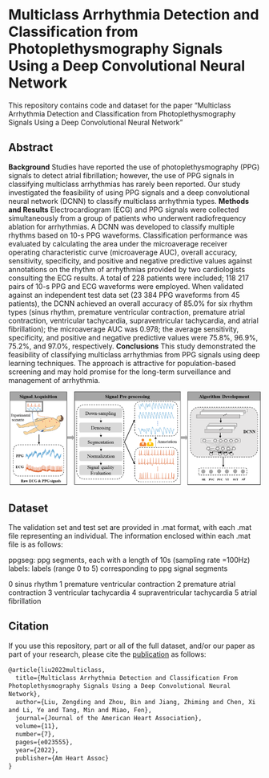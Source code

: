 # Multiclass Arrhythmia Detection and Classification from Photoplethysmography Signals Using a Deep Convolutional Neural Network
This repository contains code and dataset for the paper “Multiclass Arrhythmia Detection and Classification from Photoplethysmography Signals Using a Deep Convolutional Neural Network”

## Abstract
**Background** Studies have reported the use of photoplethysmography (PPG) signals to detect atrial fibrillation; however, the use of PPG signals in classifying multiclass arrhythmias has rarely been reported. Our study investigated the feasibility of using PPG signals and a deep convolutional neural network (DCNN) to classify multiclass arrhythmia types. **Methods and Results** Electrocardiogram (ECG) and PPG signals were collected simultaneously from a group of patients who underwent radiofrequency ablation for arrhythmias. A DCNN was developed to classify multiple rhythms based on 10-s PPG waveforms. Classification performance was evaluated by calculating the area under the microaverage receiver operating characteristic curve (microaverage AUC), overall accuracy, sensitivity, specificity, and positive and negative predictive values against annotations on the rhythm of arrhythmias provided by two cardiologists consulting the ECG results. A total of 228 patients were included; 118 217 pairs of 10-s PPG and ECG waveforms were employed. When validated against an independent test data set (23 384 PPG waveforms from 45 patients), the DCNN achieved an overall accuracy of 85.0% for six rhythm types (sinus rhythm, premature ventricular contraction, premature atrial contraction, ventricular tachycardia, supraventricular tachycardia, and atrial fibrillation); the microaverage AUC was 0.978; the average sensitivity, specificity, and positive and negative predictive values were 75.8%, 96.9%, 75.2%, and 97.0%, respectively. **Conclusions** This study demonstrated the feasibility of classifying multiclass arrhythmias from PPG signals using deep learning techniques. The approach is attractive for population-based screening and may hold promise for the long-term surveillance and management of arrhythmia.

![](https://github.com/zdzdliu/PPGArrhythmiaDetection/blob/main/fig1.png)

## Dataset

The validation set and test set are provided in .mat format, with each .mat file representing an individual. The information enclosed within each .mat file is as follows:

ppgseg: ppg segments, each with a length of 10s (sampling rate =100Hz)
labels: labels (range 0 to 5) corresponding to ppg signal segments

0 sinus rhythm
1 premature ventricular contraction
2 premature atrial contraction
3 ventricular tachycardia
4 supraventricular tachycardia
5 atrial fibrillation


## Citation

If you use this repository, part or all of the full dataset, and/or our paper as part of your research, please cite the [publication](https://www.ahajournals.org/doi/10.1161/JAHA.121.023555) as follows:
```
@article{liu2022multiclass,
  title={Multiclass Arrhythmia Detection and Classification From Photoplethysmography Signals Using a Deep Convolutional Neural Network},
  author={Liu, Zengding and Zhou, Bin and Jiang, Zhiming and Chen, Xi and Li, Ye and Tang, Min and Miao, Fen},
  journal={Journal of the American Heart Association},
  volume={11},
  number={7},
  pages={e023555},
  year={2022},
  publisher={Am Heart Assoc}
}
```
